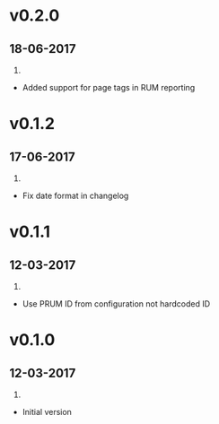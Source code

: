 # v0.2.0
## 18-06-2017

1. [](#new)
  * Added support for page tags in RUM reporting

# v0.1.2
## 17-06-2017

1. [](#improved)
  * Fix date format in changelog

# v0.1.1
## 12-03-2017

1. [](#bugfix)
  * Use PRUM ID from configuration not hardcoded ID

# v0.1.0
## 12-03-2017

1. [](#new)
  * Initial version
